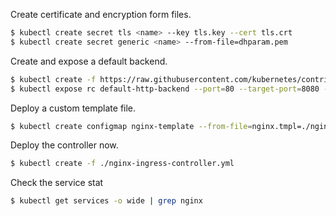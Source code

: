 Create certificate and encryption form files.
```bash
$ kubectl create secret tls <name> --key tls.key --cert tls.crt
$ kubectl create secret generic <name> --from-file=dhparam.pem
```

Create and expose a default backend.
```bash
$ kubectl create -f https://raw.githubusercontent.com/kubernetes/contrib/master/ingress/controllers/nginx/examples/default-backend.yaml
$ kubectl expose rc default-http-backend --port=80 --target-port=8080 --name=default-http-backend
```

Deploy a custom template file.
```bash
$ kubectl create configmap nginx-template --from-file=nginx.tmpl=./nginx.tmpl
```

Deploy the controller now.
```bash
$ kubectl create -f ./nginx-ingress-controller.yml
```

Check the service stat
```bash
$ kubectl get services -o wide | grep nginx
```
